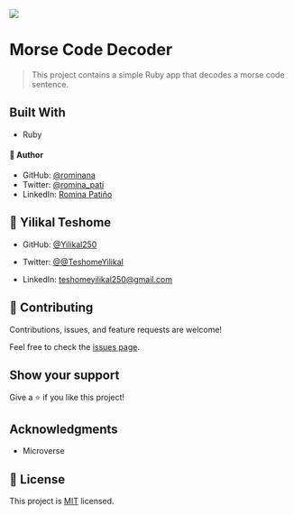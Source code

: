 ![](https://img.shields.io/badge/Microverse-blueviolet)

# Morse Code Decoder 

> This project contains a simple Ruby app that decodes a morse code sentence.

## Built With

- Ruby

#### 👤 Author

- GitHub: [@rominana](https://github.com/rominana)
- Twitter: [@romina_pati](https://twitter.com/@romina_pati)
- LinkedIn: [Romina Patiño](www.linkedin.com/in/romina-patino/)

## 👤 **Yilikal Teshome**

- GitHub: [@Yilikal250](https://github.com/githubhandle)

- Twitter: [@@TeshomeYilikal](https://twitter.com/twitterhandle)

- LinkedIn: [teshomeyilikal250@gmail.com](https://linkedin.com/in/linkedinhandle)


## 🤝 Contributing

Contributions, issues, and feature requests are welcome!

Feel free to check the [issues page](../../issues/).

## Show your support

Give a ⭐️ if you like this project!

## Acknowledgments

- Microverse

## 📝 License

This project is [MIT](./LICENSE) licensed.